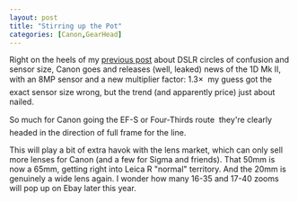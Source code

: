 ```yaml
---
layout: post
title: "Stirring up the Pot"
categories: [Canon,GearHead]
---
```

Right on the heels of my <a href="http://www.botzilla.com/blog/archives/000282.html">previous post</a> about DSLR circles of confusion and sensor size, Canon goes and releases (well, leaked) news of the 1D Mk II, with an 8MP sensor and a new multiplier factor: 1.3&#215; &#151; my guess got the exact sensor size wrong, but the trend (and apparently price) just about nailed.

So much for Canon going the EF-S or Four-Thirds route &#151; they're clearly headed in the direction of full frame for the line.

This will play a bit of extra havok with the lens market, which can only sell more lenses for Canon (and a few for Sigma and friends). That 50mm is now a 65mm, getting right into Leica R "normal" territory. And the 20mm is genuinely a wide lens again. I wonder how many 16-35 and 17-40 zooms will pop up on Ebay later this year.

<!--more-->

